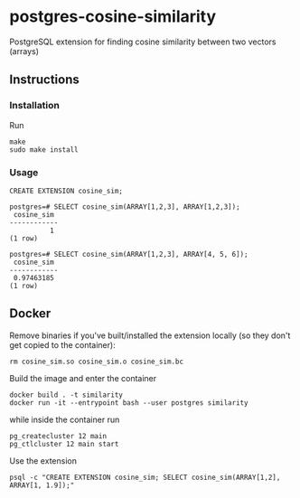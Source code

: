# postgres-cosine-similarity

PostgreSQL extension for finding cosine similarity between two vectors (arrays)

## Instructions

### Installation

Run 
```
make
sudo make install
```

### Usage

```
CREATE EXTENSION cosine_sim;
```
```
postgres=# SELECT cosine_sim(ARRAY[1,2,3], ARRAY[1,2,3]);
 cosine_sim 
------------
          1
(1 row)
```

```
postgres=# SELECT cosine_sim(ARRAY[1,2,3], ARRAY[4, 5, 6]);
 cosine_sim 
------------
 0.97463185
(1 row)
```

## Docker

Remove binaries if you've built/installed the extension locally (so they don't get copied to the container):

```
rm cosine_sim.so cosine_sim.o cosine_sim.bc
```

Build the image and enter the container

```
docker build . -t similarity
docker run -it --entrypoint bash --user postgres similarity
```

while inside the container run

```
pg_createcluster 12 main
pg_ctlcluster 12 main start
```

Use the extension

```
psql -c "CREATE EXTENSION cosine_sim; SELECT cosine_sim(ARRAY[1,2], ARRAY[1, 1.9]);"
```